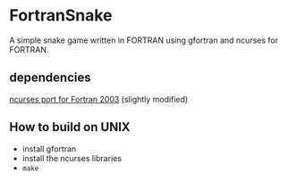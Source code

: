 # FortranSnake
A simple snake game written in FORTRAN using gfortran and ncurses for FORTRAN.

## dependencies
[ncurses port for Fortran 2003][1] (slightly modified)

## How to build on UNIX
- install gfortran 
- install the ncurses libraries
- `make`

[1]: http://www.urbanjost.altervista.org/LIBRARY/libscreen/ncurses/pdsrc/ncurses_from_Fortran.html

